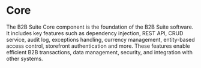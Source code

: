 # Core

The B2B Suite Core component is the foundation of the B2B Suite software. It includes key features such as dependency injection, REST API, CRUD service, audit log, exceptions handling, currency management, entity-based access control, storefront authentication and more. These features enable efficient B2B transactions, data management, security, and integration with other systems.

